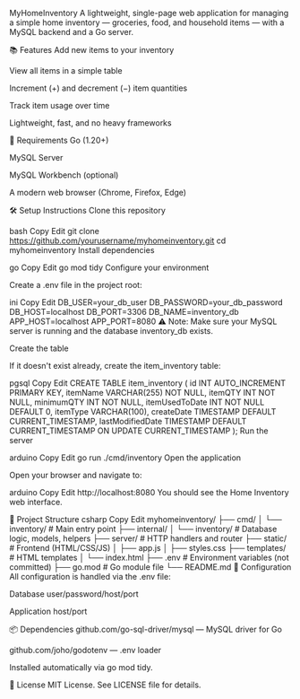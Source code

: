 MyHomeInventory
A lightweight, single-page web application for managing a simple home inventory — groceries, food, and household items — with a MySQL backend and a Go server.

📚 Features
Add new items to your inventory

View all items in a simple table

Increment (+) and decrement (−) item quantities

Track item usage over time

Lightweight, fast, and no heavy frameworks

🚀 Requirements
Go (1.20+)

MySQL Server

MySQL Workbench (optional)

A modern web browser (Chrome, Firefox, Edge)

🛠️ Setup Instructions
Clone this repository

bash
Copy
Edit
git clone https://github.com/yourusername/myhomeinventory.git
cd myhomeinventory
Install dependencies

go
Copy
Edit
go mod tidy
Configure your environment

Create a .env file in the project root:

ini
Copy
Edit
DB_USER=your_db_user
DB_PASSWORD=your_db_password
DB_HOST=localhost
DB_PORT=3306
DB_NAME=inventory_db
APP_HOST=localhost
APP_PORT=8080
⚠️ Note: Make sure your MySQL server is running and the database inventory_db exists.

Create the table

If it doesn't exist already, create the item_inventory table:

pgsql
Copy
Edit
CREATE TABLE item_inventory (
    id INT AUTO_INCREMENT PRIMARY KEY,
    itemName VARCHAR(255) NOT NULL,
    itemQTY INT NOT NULL,
    minimumQTY INT NOT NULL,
    itemUsedToDate INT NOT NULL DEFAULT 0,
    itemType VARCHAR(100),
    createDate TIMESTAMP DEFAULT CURRENT_TIMESTAMP,
    lastModifiedDate TIMESTAMP DEFAULT CURRENT_TIMESTAMP ON UPDATE CURRENT_TIMESTAMP
);
Run the server

arduino
Copy
Edit
go run ./cmd/inventory
Open the application

Open your browser and navigate to:

arduino
Copy
Edit
http://localhost:8080
You should see the Home Inventory web interface.

📁 Project Structure
csharp
Copy
Edit
myhomeinventory/
├── cmd/
│   └── inventory/        # Main entry point
├── internal/
│   └── inventory/        # Database logic, models, helpers
├── server/               # HTTP handlers and router
├── static/               # Frontend (HTML/CSS/JS)
│   ├── app.js
│   ├── styles.css
├── templates/            # HTML templates
│   └── index.html
├── .env                   # Environment variables (not committed)
├── go.mod                 # Go module file
└── README.md
🔧 Configuration
All configuration is handled via the .env file:

Database user/password/host/port

Application host/port

📦 Dependencies
github.com/go-sql-driver/mysql — MySQL driver for Go

github.com/joho/godotenv — .env loader

Installed automatically via go mod tidy.

📝 License
MIT License. See LICENSE file for details.
